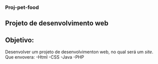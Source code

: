 ### Proj-pet-food
## Projeto de desenvolvimento web 

## Objetivo:
Desenvolver um projeto de desenvolvimenton web, no qual será um *site*.
Que envovera: 
-Html
-CSS
-Java
-PHP

